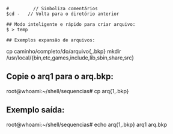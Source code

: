 ```
#		  // Simboliza comentários
$cd -	// Volta para o diretório anterior

## Modo inteligente e rápido para criar arquivo:
$ > temp

## Exemplos expansão de arquivos:
```
cp caminho/completo/do/arquivo{,.bkp}
mkdir /usr/local/{bin,etc,games,include,lib,sbin,share,src}

## Copie o arq1 para o arq.bkp:
root@whoami:~/shell/sequencias# cp arq{1,.bkp}

## Exemplo saída:
root@whoami:~/shell/sequencias# echo arq{1,.bkp}
arq1 arq.bkp

```
